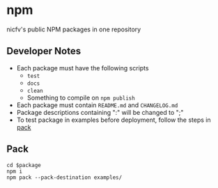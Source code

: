 # npm
nicfv's public NPM packages in one repository

## Developer Notes
- Each package must have the following scripts
    - `test`
    - `docs`
    - `clean`
    - Something to compile on `npm publish`
- Each package must contain `README.md` and `CHANGELOG.md`
- Package descriptions containing ":" will be changed to ";"
- To test package in examples before deployment, follow the steps in [pack](#pack)

## Pack
```shell
cd $package
npm i
npm pack --pack-destination examples/
```